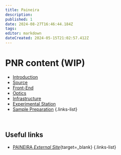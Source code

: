 ```yaml
---
title: Paineira
description: 
published: 1
date: 2024-08-27T16:46:44.184Z
tags: 
editor: markdown
dateCreated: 2024-05-15T21:02:57.412Z
---
```


# PNR content (WIP)

- [Introduction](/Beamlines/Paineira/pnr_intro)
- [Source](/Beamlines/Paineira/pnr_source)
- [Front-End](/Beamlines/Paineira/pnr_frontend)
- [Optics](/Beamlines/Paineira/pnr_optics)
- [Infrastructure](/Beamlines/Paineira/pnr_infra)
- [Experimental Station](/Beamlines/Paineira/pnr_exp_station)
- [Sample Preparation](/Beamlines/Paineira/pnr_samp_prep)
{.links-list}

<br>

## Useful links

- [PAINEIRA *External Site*](https://lnls.cnpem.br/grupos/paineira/){target=_blank}
{.links-list}